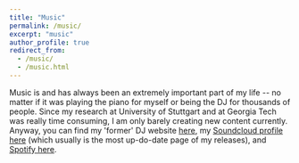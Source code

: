 ```yaml
---
title: "Music"
permalink: /music/
excerpt: "music"
author_profile: true
redirect_from: 
  - /music/
  - /music.html
---
```


Music is and has always been an extremely important part of my life -- no matter if it was playing the piano for myself or being the DJ for thousands of people. Since my research at University of Stuttgart and at Georgia Tech was really time consuming, I am only barely creating new content currently. Anyway, you can find my 'former' DJ website [here](https://www.djmakz.de/), my [Soundcloud profile here](https://soundcloud.com/makz-969860584) (which usually is the most up-do-date page of my releases), and [Spotify here](https://open.spotify.com/track/25hqW58RcRN0Ka8Y2IUhxe?si=2275125a2b7e472b).
